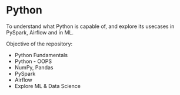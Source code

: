 # Python
To understand what Python is capable of, and explore its usecases in PySpark, Airflow and in ML.

Objective of the repository:
* Python Fundamentals
* Python - OOPS
* NumPy, Pandas
* PySpark
* Airflow
* Explore ML & Data Science
  
